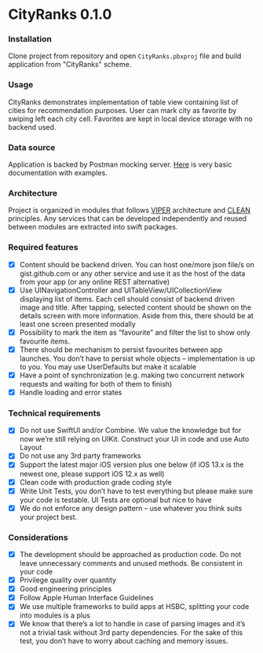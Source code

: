 # CityRanks 0.1.0

### Installation

Clone project from repository and open `CityRanks.pbxproj` file and build application from "CityRanks" scheme.

### Usage

CityRanks demonstrates implementation of table view containing list of cities for recommendation purposes. User can mark city as favorite by swiping left each city cell. Favorites are kept in local device storage with no backend used.

### Data source

Application is backed by Postman mocking server. [Here](https://red-sunset-227940.postman.co/collections/7958052-6ffaf5b8-ab5e-4267-89ad-57d1b02b87c3) is very basic documentation with examples.

### Architecture

Project is organized in modules that follows [VIPER](https://mutualmobile.com/resources/meet-viper-fast-agile-non-lethal-ios-architecture-framework) architecture and [CLEAN](https://blog.cleancoder.com/uncle-bob/2012/08/13/the-clean-architecture.html) principles. Any services that can be developed independently and reused between modules are extracted into swift packages.

### Required features

- [x] Content should be backend driven. You can host one/more json file/s on gist.github.com or any other service and use it as the host of the data from your app (or any online REST alternative)
- [x] Use UINavigationController and UITableView/UICollectionView displaying list of items. Each cell should consist of backend driven image and title. After tapping, selected content should be shown on the details screen with more information. Aside from this, there should be at least one screen presented modally
- [x] Possibility to mark the item as “favourite” and filter the list to show only favourite items.
- [x] There should be mechanism to persist favourites between app launches. You don’t have
to persist whole objects – implementation is up to you. You may use UserDefaults but
make it scalable
- [x] Have a point of synchronization (e.g. making two concurrent network requests and
waiting for both of them to finish)
- [x] Handle loading and error states

### Technical requirements

- [x] Do not use SwiftUI and/or Combine. We value the knowledge but for now we’re still relying on UIKit. Construct your UI in code and use Auto Layout
- [x] Do not use any 3rd party frameworks
- [x] Support the latest major iOS version plus one below (if iOS 13.x is the newest one,
please support iOS 12.x as well)
- [x] Clean code with production grade coding style
- [x] Write Unit Tests, you don’t have to test everything but please make sure your code is
testable. UI Tests are optional but nice to have
- [x] We do not enforce any design pattern – use whatever you think suits your project best.

### Considerations

- [x] The development should be approached as production code. Do not leave unnecessary comments and unused methods. Be consistent in your code
- [x] Privilege quality over quantity
- [x] Good engineering principles
- [x] Follow Apple Human Interface Guidelines
- [x] We use multiple frameworks to build apps at HSBC, splitting your code into modules is a
plus
- [x] We know that there’s a lot to handle in case of parsing images and it’s not a trivial task
without 3rd party dependencies. For the sake of this test, you don’t have to worry about caching and memory issues.

